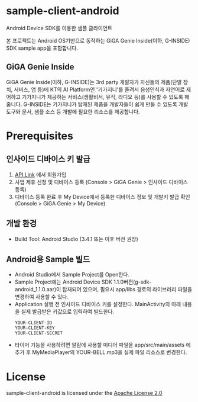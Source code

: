 # sample-client-android

Android Device SDK를 이용한 샘플 클라이언트

본 프로젝트는 Android OS기반으로 동작하는 GiGA Genie Inside(이하, G-INSIDE) SDK sample app을 포함합니다. 

## GiGA Genie Inside
GiGA Genie Inside(이하, G-INSIDE)는 3rd party 개발자가 자신들의 제품(단말 장치, 서비스, 앱 등)에 KT의 AI Platform인 
'기가지니'를 올려서 음성인식과 자연어로 제어하고 기가지니가 제공하는 서비스(생활비서, 뮤직, 라디오 등)를 사용할 수 있도록 해줍니다.
G-INSIDE는 기가지니가 탑재된 제품을 개발자들이 쉽게 만들 수 있도록 개발 도구와 문서, 샘플 소스 등 개발에 필요한 리소스를 제공합니다.

# Prerequisites

## 인사이드 디바이스 키 발급
  1. [API Link](https://apilink.kt.co.kr) 에서 회원가입 
  2. 사업 제휴 신청 및 디바이스 등록 (Console > GiGA Genie > 인사이드 디바이스 등록)
  3. 디바이스 등록 완료 후 My Device에서 등록한 디바이스 정보 및 개발키 발급 확인 (Console > GiGA Genie > My Device)

## 개발 환경
*   Build Tool: Android Studio (3.4.1 또는 이후 버전 권장)

## Android용 Sample 빌드
- Android Studio에서 Sample Project를 Open한다.
- Sample Project에는 Android Device SDK 1.1.0버전(g-sdk-android_1.1.0.aar)이 탑재되어 있으며, 필요시 app/libs 경로의 라이브러리 파일을 변경하여 사용할 수 있다.
- Application 실행 전 인사이드 디바이스 키를 설정한다. MainActivity의 아래 내용을 실제 발급받은 키값으로 입력하여 빌드한다.
    ```
    YOUR-CLIENT-ID
    YOUR-CLIENT-KEY
    YOUR-CLIENT-SECRET
    ```
- 타이머 기능을 사용하려면 알람에 사용할 미디어 파일을 app/src/main/assets 에 추가 후 MyMediaPlayer의 YOUR-BELL.mp3을 실제 파일 리소스로 변경한다.

# License

sample-client-android is licensed under the [Apache License 2.0](http://www.apache.org/licenses/LICENSE-2.0)